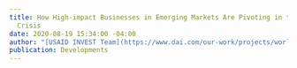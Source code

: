 ```yaml
---
title: How High-impact Businesses in Emerging Markets Are Pivoting in the COVID-19
  Crisis
date: 2020-08-19 15:34:00 -04:00
author: "[USAID INVEST Team](https://www.dai.com/our-work/projects/worldwide-the-invest-project)"
publication: Developments
---
```


